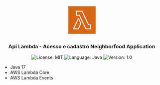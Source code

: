 <p align="center" width="100%">
    <img width="20%" src=/images/lambda-logo.png> 
</p>


<h3 align="center">
  Api Lambda - Acesso e cadastro Neighborfood Application
</h3>

<p align="center">

  <img alt="License: MIT" src="https://img.shields.io/badge/license-MIT-%2304D361">
  <img alt="Language: Java" src="https://img.shields.io/badge/language-java-green">
  <img alt="Version: 1.0" src="https://img.shields.io/badge/version-1.0-yellowgreen">

</p>

* Java 17
* AWS Lambda Core
* AWS Lambda Events 
